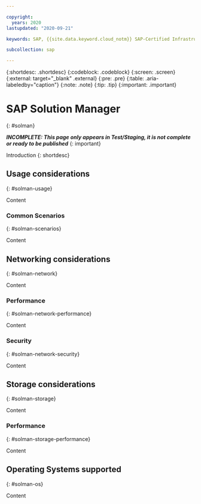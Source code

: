 ```yaml
---

copyright:
  years: 2020
lastupdated: "2020-09-21"

keywords: SAP, {{site.data.keyword.cloud_notm}} SAP-Certified Infrastructure, {{site.data.keyword.ibm_cloud_sap}}, SAP Workloads

subcollection: sap

---
```


{:shortdesc: .shortdesc}
{:codeblock: .codeblock}
{:screen: .screen}
{:external: target="_blank" .external}
{:pre: .pre}
{:table: .aria-labeledby="caption"}
{:note: .note}
{:tip: .tip}
{:important: .important}

# SAP Solution Manager
{: #solman}

**_INCOMPLETE: This page only appears in Test/Staging, it is not complete or ready to be published_**
{: important}

Introduction
{: shortdesc}

## Usage considerations
{: #solman-usage}

Content

### Common Scenarios
{: #solman-scenarios}

Content

## Networking considerations
{: #solman-network}

Content

### Performance
{: #solman-network-performance}

Content

### Security
{: #solman-network-security}

Content

## Storage considerations
{: #solman-storage}

Content

### Performance
{: #solman-storage-performance}

Content

## Operating Systems supported
{: #solman-os}

Content
